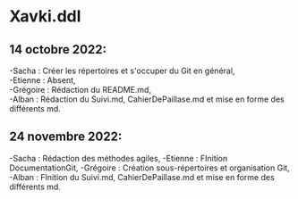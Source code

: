 # Xavki.ddl
## 14 octobre 2022:

  -Sacha : Créer les répertoires et s'occuper du Git en général,    
  -Etienne : Absent,  
  -Grégoire : Rédaction du README.md,  
  -Alban : Rédaction du Suivi.md, CahierDePaillase.md et mise en forme des différents md.  
  
## 24 novembre 2022:

  -Sacha : Rédaction des méthodes agiles,
  -Etienne : FInition DocumentationGit,
  -Grégoire : Création sous-répertoires et organisation Git,
  -Alban : FInition du Suivi.md, CahierDePaillase.md et mise en forme des différents md.
